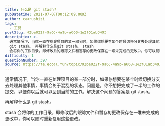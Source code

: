 ```yaml
---
title: 什么是 git stash？
pubDatetime: 2021-07-07T00:12:09.000Z
author: caorushizi
tags:
  - 工具
postSlug: 02ba022f-9a63-4a9b-a668-1e2f01ab3493
description: >-
  通常情况下，当你一直在处理项目的某一部分时，如果你想要在某个时候切换分支去处理其他事情，事情会处于混乱的状态。问题是，你不想把完成了一半的工作的提交，以便你以后就可以回到当前的工作。解决这个问题的答案是
  git stash。 再解释什么是git stash。 stash
  会将你的工作目录，即修改后的跟踪文件和暂存的更改保存在一堆未完成的更改中，你可以随时重新应用这些更改。
difficulty: 1
questionNumber: 397
source: https://fe.ecool.fun/topic/02ba022f-9a63-4a9b-a668-1e2f01ab3493
---
```


通常情况下，当你一直在处理项目的某一部分时，如果你想要在某个时候切换分支去处理其他事情，事情会处于混乱的状态。问题是，你不想把完成了一半的工作的提交，以便你以后就可以回到当前的工作。解决这个问题的答案是 git stash。

再解释什么是 git stash。

stash 会将你的工作目录，即修改后的跟踪文件和暂存的更改保存在一堆未完成的更改中，你可以随时重新应用这些更改。
